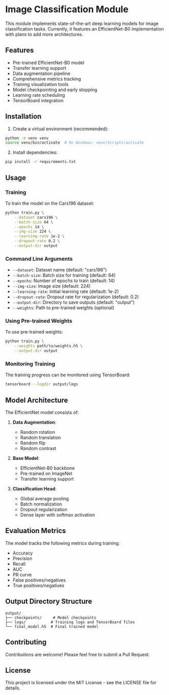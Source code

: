 # Image Classification Module

This module implements state-of-the-art deep learning models for image classification tasks. Currently, it features an EfficientNet-B0 implementation with plans to add more architectures.

## Features

- Pre-trained EfficientNet-B0 model
- Transfer learning support
- Data augmentation pipeline
- Comprehensive metrics tracking
- Training visualization tools
- Model checkpointing and early stopping
- Learning rate scheduling
- TensorBoard integration

## Installation

1. Create a virtual environment (recommended):
```bash
python -m venv venv
source venv/bin/activate  # On Windows: venv\Scripts\activate
```

2. Install dependencies:
```bash
pip install -r requirements.txt
```

## Usage

### Training

To train the model on the Cars196 dataset:

```bash
python train.py \
    --dataset cars196 \
    --batch-size 64 \
    --epochs 14 \
    --img-size 224 \
    --learning-rate 1e-2 \
    --dropout-rate 0.2 \
    --output-dir output
```

### Command Line Arguments

- `--dataset`: Dataset name (default: "cars196")
- `--batch-size`: Batch size for training (default: 64)
- `--epochs`: Number of epochs to train (default: 14)
- `--img-size`: Image size (default: 224)
- `--learning-rate`: Initial learning rate (default: 1e-2)
- `--dropout-rate`: Dropout rate for regularization (default: 0.2)
- `--output-dir`: Directory to save outputs (default: "output")
- `--weights`: Path to pre-trained weights (optional)

### Using Pre-trained Weights

To use pre-trained weights:

```bash
python train.py \
    --weights path/to/weights.h5 \
    --output-dir output
```

### Monitoring Training

The training progress can be monitored using TensorBoard:

```bash
tensorboard --logdir output/logs
```

## Model Architecture

The EfficientNet model consists of:

1. **Data Augmentation**:
   - Random rotation
   - Random translation
   - Random flip
   - Random contrast

2. **Base Model**:
   - EfficientNet-B0 backbone
   - Pre-trained on ImageNet
   - Transfer learning support

3. **Classification Head**:
   - Global average pooling
   - Batch normalization
   - Dropout regularization
   - Dense layer with softmax activation

## Evaluation Metrics

The model tracks the following metrics during training:

- Accuracy
- Precision
- Recall
- AUC
- PR curve
- False positives/negatives
- True positives/negatives

## Output Directory Structure

```
output/
├── checkpoints/     # Model checkpoints
├── logs/           # Training logs and TensorBoard files
└── final_model.h5  # Final trained model
```

## Contributing

Contributions are welcome! Please feel free to submit a Pull Request.

## License

This project is licensed under the MIT License - see the LICENSE file for details. 
